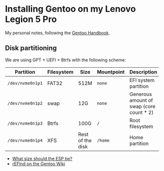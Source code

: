 # Installing Gentoo on my Lenovo Legion 5 Pro

My personal notes, following the [Gentoo Handbook](https://wiki.gentoo.org/wiki/Handbook:AMD64).

## Disk partitioning

We are using GPT + UEFI + Btrfs with the following scheme:

| Partition        | Filesystem | Size             | Mountpoint | Description
|------------------|------------|------------------|------------|-------------------------------------------
| `/dev/nvme0n1p1` | FAT32      | 512M             | `none`     | EFI system partition
| `/dev/nvme0n1p2` | swap       | 12G              | `none`     | Generous amount of swap (core count * 2)
| `/dev/nvme0n1p3` | Btrfs      | 100G             | `/`        | Root filesystem
| `/dev/nvme0n1p4` | XFS        | Rest of the disk | `/home`    | Home partition

* [What size should the ESP be?](https://forums.gentoo.org/viewtopic-p-8534167.html?sid=3c6cbac0f4df783e368a749df8bfd2f1#8534167)
* [rEFInd on the Gentoo Wiki](https://wiki.gentoo.org/wiki/Refind)
